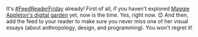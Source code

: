 ---
---

It's [#FeedReaderFriday](https://dahlstrand.net/search-space/?q=%23FeedReaderFriday) already! First of all, if you haven't explored [Maggie Appleton's digital garden](https://maggieappleton.com/garden) yet, now is the time. Yes, right now. 😊 And then, add the feed to your reader to make sure you never miss one of her visual essays (about anthropology, design, and programming). You won't regret it!


